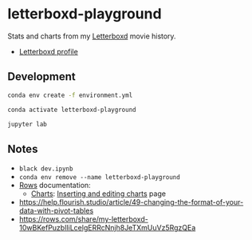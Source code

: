 # letterboxd-playground

Stats and charts from my [Letterboxd](https://letterboxd.com/) movie history.

- [Letterboxd profile](https://letterboxd.com/joaopalmeiro/)

## Development

```bash
conda env create -f environment.yml
```

```bash
conda activate letterboxd-playground
```

```bash
jupyter lab
```

## Notes

- `black dev.ipynb`
- `conda env remove --name letterboxd-playground`
- [Rows](https://rows.com/docs) documentation:
  - [Charts](https://rows.com/docs/category/charts): [Inserting and editing charts](https://rows.com/docs/ch-inserting-editing-charts?category=charts) page
- https://help.flourish.studio/article/49-changing-the-format-of-your-data-with-pivot-tables
- https://rows.com/share/my-letterboxd-10wBKefPuzblIiLcelgERRcNnjh8JeTXmUuVz5RgzQEa
